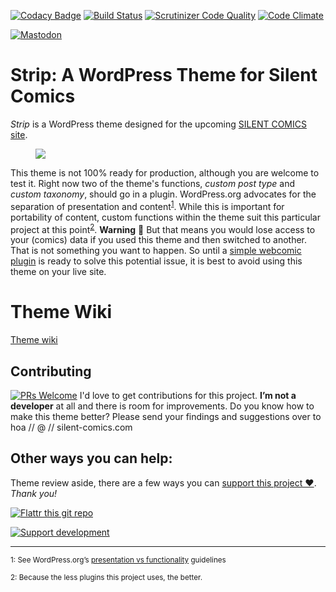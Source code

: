 [![Codacy Badge](https://api.codacy.com/project/badge/Grade/e448b4df0cde4232a320d6f5580e76fa)](https://www.codacy.com/app/SilentComics/Strip?utm_source=github.com&utm_medium=referral&utm_content=SilentComics/Strip&utm_campaign=badger)
[![Build Status](https://travis-ci.org/SilentComics/Strip.svg?branch=master)](https://travis-ci.org/SilentComics/Strip)
[![Scrutinizer Code Quality](https://scrutinizer-ci.com/g/SilentComics/Strip/badges/quality-score.png?b=master)](https://scrutinizer-ci.com/g/SilentComics/Strip/?branch=master)
[![Code Climate](https://codeclimate.com/github/SilentComics/Strip/badges/gpa.svg)](https://codeclimate.com/github/SilentComics/Strip)

[![Mastodon](https://img.shields.io/badge/Mastodon-@Silent_Comics-blue.svg?style=flat)](https://mastodon.social/users/Silent_Comics)

Strip: A WordPress Theme for Silent Comics
=================================

*Strip* is a WordPress theme designed for the upcoming [SILENT COMICS site](http://silent-comics.com). 

<figure>
<a href="https://github.com/SilentComics/Strip"><img src="http://silentcomics.com/images/screenshot.png"/></a>
</figure>

This theme is not 100% ready for production, although you are welcome to test it. Right now two of the theme's functions, *custom post type* and *custom taxonomy*, should go in a plugin. WordPress.org advocates for the separation of presentation and content<sup>[1](#myfootnote1)</sup>. While this is important for portability of content, custom functions within the theme suit this particular project at this point<sup>[2](#myfootnote2)</sup>. **Warning** :loudspeaker: But that means you would lose access to your (comics) data if you used this theme and then switched to another. That is not something you want to happen. So until a [simple webcomic plugin](https://github.com/SilentComics/strip-plugin) is ready to solve this potential issue, it is best to avoid using this theme on your live site.

# Theme Wiki
[Theme wiki](https://github.com/SilentComics/Strip/wiki/Theme-set-up)

## Contributing
[![PRs Welcome](https://img.shields.io/badge/PRs-welcome-brightgreen.svg?style=flat-square)](http://makeapullrequest.com)
I'd love to get contributions for this project. **I’m not a developer** at all and there is room for improvements. Do you know how to make this theme better? Please send your findings and suggestions over to hoa // @ // silent-comics.com

## Other ways you can help:
Theme review aside, there are a few ways you can [support this project ♥](https://silentcomics.com/lynchpin/). *Thank you!*

[![Flattr this git repo](http://api.flattr.com/button/flattr-badge-large.png)](https://flattr.com/submit/auto?user_id=512grl&url=https://github.com/SilentComics/Strip&title=Strip&language=&tags=github&category=software)

[![Support development][img-donate]][url-donate]

***

<small><a name="myfootnote1">1</a>: See WordPress.org’s [presentation vs functionality](https://make.wordpress.org/themes/handbook/review/required/#presentation-vs-functionality) guidelines</small>

[img-donate]: https://img.shields.io/badge/donate-paypal-blue.svg?style=flat-square
[url-donate]: https://www.paypal.me/silentcomics

<small><a name="myfootnote2">2</a>: Because the less plugins this project uses, the better.</small>
